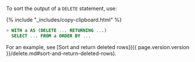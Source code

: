 To sort the output of a `DELETE` statement, use:

{% include "_includes/copy-clipboard.html" %}
~~~ sql
> WITH a AS (DELETE ... RETURNING ...)
  SELECT ... FROM a ORDER BY ...
~~~

For an example, see [Sort and return deleted rows]({{ page.version.version }}/delete.md#sort-and-return-deleted-rows).
